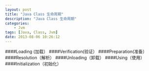 ```yaml
---
layout: post  
title: "Java Class 生命周期"  
description: "Java Class 生命周期"  
categories:
    - Jvm
tags: [Java, Class, Jvm]  
date: 2013-08-06 10:26:12
---
```



####Loading (加载）
####Verification(验证）
####Preparation(准备）
####Resolution（解析）
####Unloading（卸载）
####Using（使用）
####Initialization（初始化）



